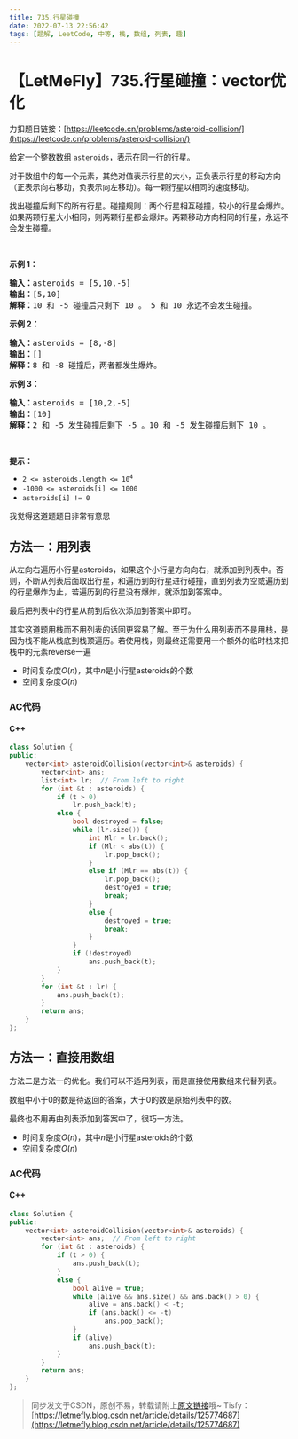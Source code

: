 ```yaml
---
title: 735.行星碰撞
date: 2022-07-13 22:56:42
tags: [题解, LeetCode, 中等, 栈, 数组, 列表, 趣]
---
```


# 【LetMeFly】735.行星碰撞：vector优化

力扣题目链接：[https://leetcode.cn/problems/asteroid-collision/](https://leetcode.cn/problems/asteroid-collision/)

<p>给定一个整数数组 <code>asteroids</code>，表示在同一行的行星。</p>

<p>对于数组中的每一个元素，其绝对值表示行星的大小，正负表示行星的移动方向（正表示向右移动，负表示向左移动）。每一颗行星以相同的速度移动。</p>

<p>找出碰撞后剩下的所有行星。碰撞规则：两个行星相互碰撞，较小的行星会爆炸。如果两颗行星大小相同，则两颗行星都会爆炸。两颗移动方向相同的行星，永远不会发生碰撞。</p>

<p>&nbsp;</p>

<p><strong>示例 1：</strong></p>

<pre>
<strong>输入：</strong>asteroids = [5,10,-5]
<strong>输出：</strong>[5,10]
<b>解释：</b>10 和 -5 碰撞后只剩下 10 。 5 和 10 永远不会发生碰撞。</pre>

<p><strong>示例 2：</strong></p>

<pre>
<strong>输入：</strong>asteroids = [8,-8]
<strong>输出：</strong>[]
<b>解释：</b>8 和 -8 碰撞后，两者都发生爆炸。</pre>

<p><strong>示例 3：</strong></p>

<pre>
<strong>输入：</strong>asteroids = [10,2,-5]
<strong>输出：</strong>[10]
<b>解释：</b>2 和 -5 发生碰撞后剩下 -5 。10 和 -5 发生碰撞后剩下 10 。</pre>

<p>&nbsp;</p>

<p><strong>提示：</strong></p>

<ul>
	<li><code>2 &lt;= asteroids.length&nbsp;&lt;= 10<sup>4</sup></code></li>
	<li><code>-1000 &lt;= asteroids[i] &lt;= 1000</code></li>
	<li><code>asteroids[i] != 0</code></li>
</ul>


    

我觉得这道题题目非常有意思

## 方法一：用列表

从左向右遍历小行星asteroids，如果这个小行星方向向右，就添加到列表中。否则，不断从列表后面取出行星，和遍历到的行星进行碰撞，直到列表为空或遍历到的行星爆炸为止，若遍历到的行星没有爆炸，就添加到答案中。

最后把列表中的行星从前到后依次添加到答案中即可。

其实这道题用栈而不用列表的话回更容易了解。至于为什么用列表而不是用栈，是因为栈不能从栈底到栈顶遍历。若使用栈，则最终还需要用一个额外的临时栈来把栈中的元素reverse一遍

+ 时间复杂度$O(n)$，其中$n$是小行星asteroids的个数
+ 空间复杂度$O(n)$

### AC代码

#### C++

```cpp
class Solution {
public:
    vector<int> asteroidCollision(vector<int>& asteroids) {
        vector<int> ans;
        list<int> lr;  // From left to right
        for (int &t : asteroids) {
            if (t > 0)
                lr.push_back(t);
            else {
                bool destroyed = false;
                while (lr.size()) {
                    int Mlr = lr.back();
                    if (Mlr < abs(t)) {
                        lr.pop_back();
                    }
                    else if (Mlr == abs(t)) {
                        lr.pop_back();
                        destroyed = true;
                        break;
                    }
                    else {
                        destroyed = true;
                        break;
                    }
                }
                if (!destroyed)
                    ans.push_back(t);
            }
        }
        for (int &t : lr) {
            ans.push_back(t);
        }
        return ans;
    }
};
```


    
## 方法一：直接用数组

方法二是方法一的优化。我们可以不适用列表，而是直接使用数组来代替列表。

数组中小于0的数是待返回的答案，大于0的数是原始列表中的数。

最终也不用再由列表添加到答案中了，很巧一方法。

+ 时间复杂度$O(n)$，其中$n$是小行星asteroids的个数
+ 空间复杂度$O(n)$

### AC代码

#### C++

```cpp
class Solution {
public:
    vector<int> asteroidCollision(vector<int>& asteroids) {
        vector<int> ans;  // From left to right
        for (int &t : asteroids) {
            if (t > 0) {
                ans.push_back(t);
            }
            else {
                bool alive = true;
                while (alive && ans.size() && ans.back() > 0) {
                    alive = ans.back() < -t;
                    if (ans.back() <= -t)
                        ans.pop_back();
                }
                if (alive)
                    ans.push_back(t);
            }
        }
        return ans;
    }
};
```

> 同步发文于CSDN，原创不易，转载请附上[原文链接](https://leetcode.letmefly.xyz/2022/07/13/LeetCode%200735.%E8%A1%8C%E6%98%9F%E7%A2%B0%E6%92%9E/)哦~
> Tisfy：[https://letmefly.blog.csdn.net/article/details/125774687](https://letmefly.blog.csdn.net/article/details/125774687)
